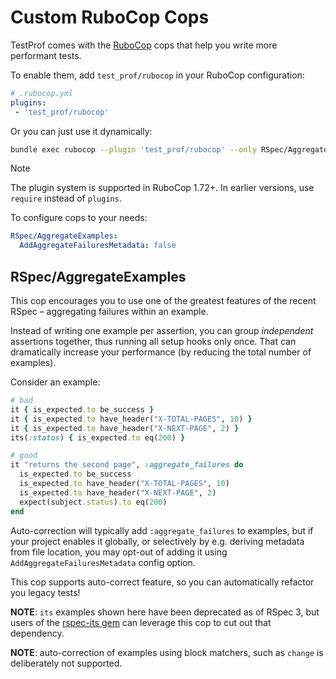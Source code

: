 # Custom RuboCop Cops

TestProf comes with the [RuboCop](https://github.com/bbatsov/rubocop) cops that help you write more performant tests.

To enable them, add `test_prof/rubocop` in your RuboCop configuration:

```yml
# .rubocop.yml
plugins:
 - 'test_prof/rubocop'
```

Or you can just use it dynamically:

```sh
bundle exec rubocop --plugin 'test_prof/rubocop' --only RSpec/AggregateExamples
```

> [!NOTE]
> The plugin system is supported in RuboCop 1.72+. In earlier versions, use `require` instead of `plugins`.

To configure cops to your needs:

```yml
RSpec/AggregateExamples:
  AddAggregateFailuresMetadata: false
```

## RSpec/AggregateExamples

This cop encourages you to use one of the greatest features of the recent RSpec – aggregating failures within an example.

Instead of writing one example per assertion, you can group _independent_ assertions together, thus running all setup hooks only once.
That can dramatically increase your performance (by reducing the total number of examples).

Consider an example:

```ruby
# bad
it { is_expected.to be_success }
it { is_expected.to have_header("X-TOTAL-PAGES", 10) }
it { is_expected.to have_header("X-NEXT-PAGE", 2) }
its(:status) { is_expected.to eq(200) }

# good
it "returns the second page", :aggregate_failures do
  is_expected.to be_success
  is_expected.to have_header("X-TOTAL-PAGES", 10)
  is_expected.to have_header("X-NEXT-PAGE", 2)
  expect(subject.status).to eq(200)
end
```

Auto-correction will typically add `:aggregate_failures` to examples, but if your project enables it globally, or selectively by e.g. deriving metadata from file location, you may opt-out of adding it using `AddAggregateFailuresMetadata` config option.

This cop supports auto-correct feature, so you can automatically refactor you legacy tests!

**NOTE**: `its` examples shown here have been deprecated as of RSpec 3, but users of the [rspec-its gem](https://github.com/rspec/rspec-its) can leverage this cop to cut out that dependency.

**NOTE**: auto-correction of examples using block matchers, such as `change` is deliberately not supported.
